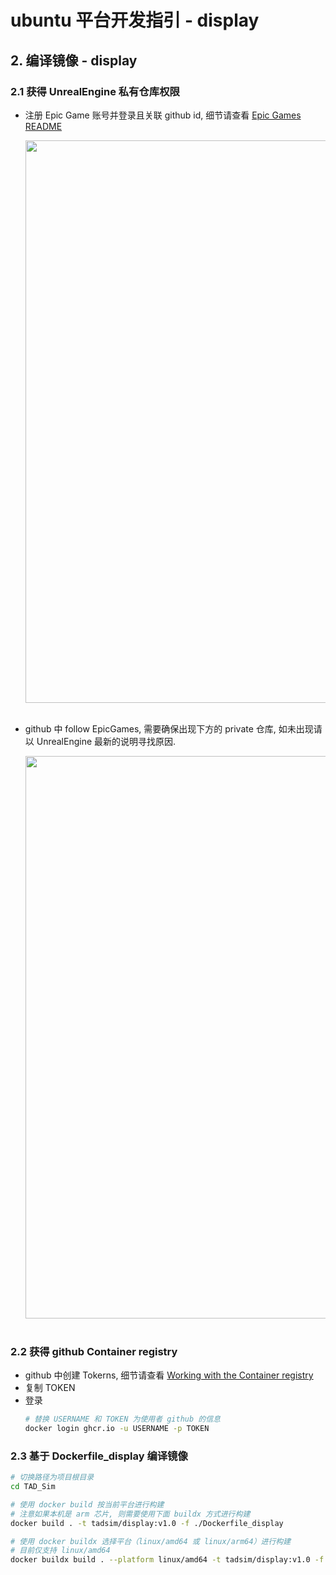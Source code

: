 # ubuntu 平台开发指引 - display

## 2. 编译镜像 - display

### 2.1 获得 UnrealEngine 私有仓库权限
- 注册 Epic Game 账号并登录且关联 github id, 细节请查看 [Epic Games README](https://github.com/EpicGames)
  <div align="center"><img src="./images/epicgames_req.png" alt="" width="900px"></div><br>

- github 中 follow EpicGames, 需要确保出现下方的 private 仓库, 如未出现请以 UnrealEngine 最新的说明寻找原因.
  <div align="center"><img src="./images/epicgames_unrealengine_github_private_repo.png" alt="" width="900px"></div><br>

### 2.2 获得 github Container registry
- github 中创建 Tokerns, 细节请查看 [Working with the Container registry](https://docs.github.com/en/packages/working-with-a-github-packages-registry/working-with-the-container-registry)
- 复制 TOKEN
- 登录
  ```bash
  # 替换 USERNAME 和 TOKEN 为使用者 github 的信息
  docker login ghcr.io -u USERNAME -p TOKEN
  ```

### 2.3 基于 Dockerfile_display 编译镜像
```bash
# 切换路径为项目根目录
cd TAD_Sim

# 使用 docker build 按当前平台进行构建
# 注意如果本机是 arm 芯片, 则需要使用下面 buildx 方式进行构建
docker build . -t tadsim/display:v1.0 -f ./Dockerfile_display

# 使用 docker buildx 选择平台（linux/amd64 或 linux/arm64）进行构建
# 目前仅支持 linux/amd64
docker buildx build . --platform linux/amd64 -t tadsim/display:v1.0 -f ./Dockerfile_display

```
